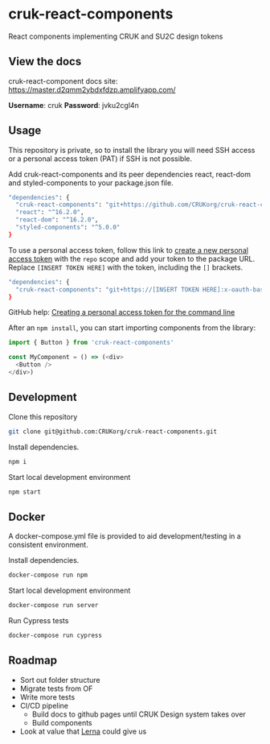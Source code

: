 cruk-react-components
=====================

React components implementing CRUK and SU2C design tokens

View the docs
-------------

cruk-react-component docs site: https://master.d2qmm2ybdxfdzp.amplifyapp.com/

**Username**: cruk **Password**: jvku2cgl4n

Usage
-----

This repository is private, so to install the library you will need SSH access or a personal access token (PAT) if SSH is not possible.


Add cruk-react-components and its peer dependencies react, react-dom and styled-components to your package.json file. 

```sh
"dependencies": {
  "cruk-react-components": "git+https://github.com/CRUKorg/cruk-react-components.git",
  "react": "^16.2.0",
  "react-dom": "^16.2.0",
  "styled-components": "^5.0.0"
}
```

To use a personal access token, follow this link to [create a new personal access token](https://github.com/settings/tokens/new?scopes=repo&description=cruk-react-components) with the `repo` scope and add your token to the package URL. Replace `[INSERT TOKEN HERE]` with the token, including the `[]` brackets.

```sh
"dependencies": {
  "cruk-react-components": "git+https://[INSERT TOKEN HERE]:x-oauth-basic@github.com/CRUKorg/cruk-react-components.git"
}
```

GitHub help: [Creating a personal access token for the command line](https://help.github.com/en/github/authenticating-to-github/creating-a-personal-access-token-for-the-command-line)

After an `npm install`, you can start importing components from the library:

```js
import { Button } from 'cruk-react-components'

const MyComponent = () => (<div>
  <Button />
</div>)
```

Development
-----------

Clone this repository
```sh
git clone git@github.com:CRUKorg/cruk-react-components.git
```

Install dependencies.
```sh
npm i
```

Start local development environment
```sh
npm start
```

Docker
------

A docker-compose.yml file is provided to aid development/testing in a consistent environment.

Install dependencies.
```bash
docker-compose run npm
```

Start local development environment
```bash
docker-compose run server
```

Run Cypress tests
```bash
docker-compose run cypress
```

Roadmap
-------

* Sort out folder structure
* Migrate tests from OF
* Write more tests
* CI/CD pipeline
  * Build docs to github pages until CRUK Design system takes over
  * Build components
* Look at value that [Lerna](https://lerna.js.org/) could give us
